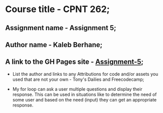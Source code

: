 # Course title - CPNT 262;
## Assignment name - Assignment 5;
## Author name - Kaleb Berhane;
## A link to the GH Pages site - [Assignment-5](https://cpnt-262-assignment-05.vercel.app/);

  - List the author and links to any Attributions for code and/or assets you used that are not your own - Tony's Dailies and Freecodecamp;

  - My for loop can ask a user multiple questions and display their response. This can be used in situations like to determine the need of some user and based on the need (input) they can get an appropriate response.